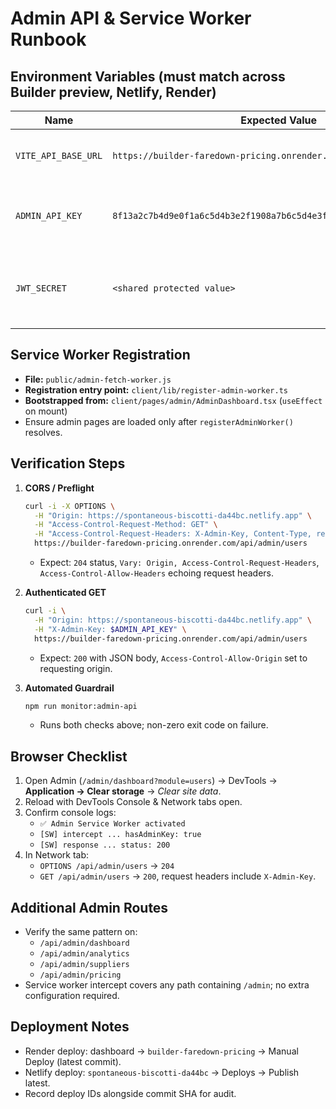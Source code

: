 # Admin API & Service Worker Runbook

## Environment Variables (must match across Builder preview, Netlify, Render)

| Name | Expected Value | Notes |
| --- | --- | --- |
| `VITE_API_BASE_URL` | `https://builder-faredown-pricing.onrender.com/api` | Frontend Fetch base URL |
| `ADMIN_API_KEY` | `8f13a2c7b4d9e0f1a6c5d4b3e2f1908a7b6c5d4e3f2a1b0c9d8e7f6a5b4c3d2e1` | Injected by SW and server auth |
| `JWT_SECRET` | `<shared protected value>` | Must be identical on Render & Netlify functions |

## Service Worker Registration

- **File:** `public/admin-fetch-worker.js`
- **Registration entry point:** `client/lib/register-admin-worker.ts`
- **Bootstrapped from:** `client/pages/admin/AdminDashboard.tsx` (`useEffect` on mount)
- Ensure admin pages are loaded only after `registerAdminWorker()` resolves.

## Verification Steps

1. **CORS / Preflight**
   ```bash
   curl -i -X OPTIONS \
     -H "Origin: https://spontaneous-biscotti-da44bc.netlify.app" \
     -H "Access-Control-Request-Method: GET" \
     -H "Access-Control-Request-Headers: X-Admin-Key, Content-Type, request-id" \
     https://builder-faredown-pricing.onrender.com/api/admin/users
   ```
   - Expect: `204` status, `Vary: Origin, Access-Control-Request-Headers`, `Access-Control-Allow-Headers` echoing request headers.

2. **Authenticated GET**
   ```bash
   curl -i \
     -H "Origin: https://spontaneous-biscotti-da44bc.netlify.app" \
     -H "X-Admin-Key: $ADMIN_API_KEY" \
     https://builder-faredown-pricing.onrender.com/api/admin/users
   ```
   - Expect: `200` with JSON body, `Access-Control-Allow-Origin` set to requesting origin.

3. **Automated Guardrail**
   ```bash
   npm run monitor:admin-api
   ```
   - Runs both checks above; non-zero exit code on failure.

## Browser Checklist

1. Open Admin (`/admin/dashboard?module=users`) → DevTools → **Application → Clear storage** → *Clear site data*.
2. Reload with DevTools Console & Network tabs open.
3. Confirm console logs:
   - `✅ Admin Service Worker activated`
   - `[SW] intercept ... hasAdminKey: true`
   - `[SW] response ... status: 200`
4. In Network tab:
   - `OPTIONS /api/admin/users` → `204`
   - `GET /api/admin/users` → `200`, request headers include `X-Admin-Key`.

## Additional Admin Routes

- Verify the same pattern on:
  - `/api/admin/dashboard`
  - `/api/admin/analytics`
  - `/api/admin/suppliers`
  - `/api/admin/pricing`
- Service worker intercept covers any path containing `/admin`; no extra configuration required.

## Deployment Notes

- Render deploy: dashboard → `builder-faredown-pricing` → Manual Deploy (latest commit).
- Netlify deploy: `spontaneous-biscotti-da44bc` → Deploys → Publish latest.
- Record deploy IDs alongside commit SHA for audit.
